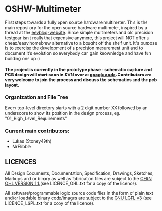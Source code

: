 # OSHW-Multimeter

First steps towards a fully open source hardware multimeter. This is the main repository for the open source hardware multimeter, inspired by a thread at the [eevblog-website](http://www.eevblog.com/forum/oshw/open-source-multimeter/ "eevblog forum thread").
Since simple multimeters and old precision testgear isn't really that expensive anymore, this project will NOT offer a cheap/easy homebrew alternative to a bought off the shelf unit. It's purpose is to exercise the development of a precision mesurement unit and to document it's evolution so everybody can gain knownledge and have fun building one up :)


#### The project is currently in the prototype phase - schematic capture and PCB design will start soon in SVN over at [google code](https://code.google.com/p/oshw-multimeter/ "OSHW-Multimeter at Google Code"). Contributors are very welcome to join the process and discuss the schematics and the pcb layout. 


### Organization and File Tree

Every top-level directory starts with a 2 digit number XX followed by an underscore to show its position in the design process, eg. "01_High_Level_Requirements"


### Current main contributors:
- Lukas (Stoney49th)
- MrFlibble

## LICENCES

All Design Documents, Documentation, Specification, Drawings, Sketches, Markups and or binary as well as fabrication files are subject to the [CERN OHL VERSION 1.1.](http://www.ohwr.org/projects/cernohl/wiki "CERN OHL")(see LICENCE_OHL.txt for a copy of the licence).

All software/programmable logic source code files in the form of plain text and/or loadable binary code/images are subject to the [GNU LGPL v3](http://www.gnu.org/licenses/lgpl-3.0.txt "LGPL v3") (see LICENCE_LGPL.txt for a copy of the licence).
